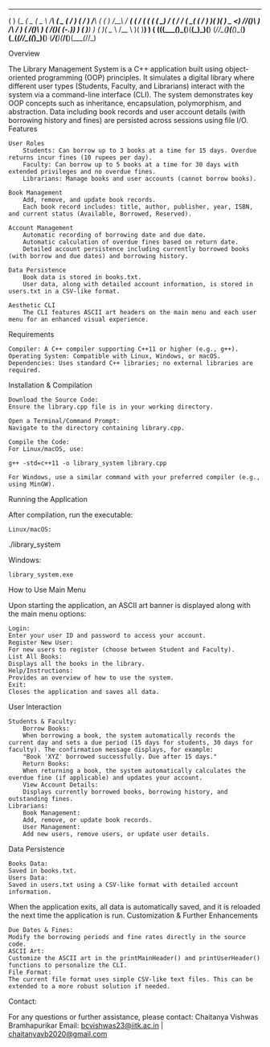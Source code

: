  __   ____ ____ ____   __   ____ _  _    __  __   __   _  _   __   ___ ____ __  __ ____ _  _ ____    ___ _  _ ___ ____ ____ __  __ 
(  ) (_  _(  _ (  _ \ /__\ (  _ ( \/ )  (  \/  ) /__\ ( \( ) /__\ / __( ___(  \/  ( ___( \( (_  _)  / __( \/ / __(_  _( ___(  \/  )
 )(__ _)(_ ) _ <)   //(__)\ )   /\  /    )    ( /(__)\ )  ( /(__)( (_-.)__) )    ( )__) )  (  )(    \__ \\  /\__ \ )(  )__) )    ( 
(____(____(____(_)\_(__)(__(_)\_)(__)   (_/\/\_(__)(__(_)\_(__)(__\___(____(_/\/\_(____(_)\_)(__)   (___/(__)(___/(__)(____(_/\/\_)

Overview

The Library Management System is a C++ application built using object-oriented programming (OOP) principles. It simulates a digital library where different user types (Students, Faculty, and Librarians) interact with the system via a command-line interface (CLI). The system demonstrates key OOP concepts such as inheritance, encapsulation, polymorphism, and abstraction. Data including book records and user account details (with borrowing history and fines) are persisted across sessions using file I/O.
Features

    User Roles
        Students: Can borrow up to 3 books at a time for 15 days. Overdue returns incur fines (10 rupees per day).
        Faculty: Can borrow up to 5 books at a time for 30 days with extended privileges and no overdue fines.
        Librarians: Manage books and user accounts (cannot borrow books).

    Book Management
        Add, remove, and update book records.
        Each book record includes: title, author, publisher, year, ISBN, and current status (Available, Borrowed, Reserved).

    Account Management
        Automatic recording of borrowing date and due date.
        Automatic calculation of overdue fines based on return date.
        Detailed account persistence including currently borrowed books (with borrow and due dates) and borrowing history.

    Data Persistence
        Book data is stored in books.txt.
        User data, along with detailed account information, is stored in users.txt in a CSV-like format.

    Aesthetic CLI
        The CLI features ASCII art headers on the main menu and each user menu for an enhanced visual experience.

Requirements

    Compiler: A C++ compiler supporting C++11 or higher (e.g., g++).
    Operating System: Compatible with Linux, Windows, or macOS.
    Dependencies: Uses standard C++ libraries; no external libraries are required.

Installation & Compilation

    Download the Source Code:
    Ensure the library.cpp file is in your working directory.

    Open a Terminal/Command Prompt:
    Navigate to the directory containing library.cpp.

    Compile the Code:
    For Linux/macOS, use:

    g++ -std=c++11 -o library_system library.cpp

    For Windows, use a similar command with your preferred compiler (e.g., using MinGW).

Running the Application

After compilation, run the executable:

    Linux/macOS:

./library_system

Windows:

    library_system.exe

How to Use
Main Menu

Upon starting the application, an ASCII art banner is displayed along with the main menu options:

    Login:
    Enter your user ID and password to access your account.
    Register New User:
    For new users to register (choose between Student and Faculty).
    List All Books:
    Displays all the books in the library.
    Help/Instructions:
    Provides an overview of how to use the system.
    Exit:
    Closes the application and saves all data.

User Interaction

    Students & Faculty:
        Borrow Books:
        When borrowing a book, the system automatically records the current day and sets a due period (15 days for students, 30 days for faculty). The confirmation message displays, for example:
        "Book 'XYZ' borrowed successfully. Due after 15 days."
        Return Books:
        When returning a book, the system automatically calculates the overdue fine (if applicable) and updates your account.
        View Account Details:
        Displays currently borrowed books, borrowing history, and outstanding fines.
    Librarians:
        Book Management:
        Add, remove, or update book records.
        User Management:
        Add new users, remove users, or update user details.

Data Persistence

    Books Data:
    Saved in books.txt.
    Users Data:
    Saved in users.txt using a CSV-like format with detailed account information.

When the application exits, all data is automatically saved, and it is reloaded the next time the application is run.
Customization & Further Enhancements

    Due Dates & Fines:
    Modify the borrowing periods and fine rates directly in the source code.
    ASCII Art:
    Customize the ASCII art in the printMainHeader() and printUserHeader() functions to personalize the CLI.
    File Format:
    The current file format uses simple CSV-like text files. This can be extended to a more robust solution if needed.

Contact:

For any questions or further assistance, please contact:
Chaitanya Vishwas Bramhapurikar
Email: bcvishwas23@iitk.ac.in | chaitanyavb2020@gmail.com